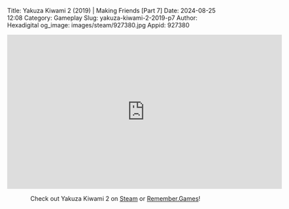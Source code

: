 Title: Yakuza Kiwami 2 (2019) | Making Friends [Part 7]
Date: 2024-08-25 12:08
Category: Gameplay
Slug: yakuza-kiwami-2-2019-p7
Author: Hexadigital
og_image: images/steam/927380.jpg
Appid: 927380

<center><iframe src="https://www.youtube.com/embed/J7zcM9O76uM?feature=oembed" allow="accelerometer; autoplay; encrypted-media; gyroscope; picture-in-picture" width="640" height="360" frameborder="0"></iframe>

Check out Yakuza Kiwami 2 on [Steam](https://store.steampowered.com/app/927380/?curator_clanid=34633900) or [Remember.Games](https://remember.games/game/344/yakuza-kiwami-2/)!</center>
